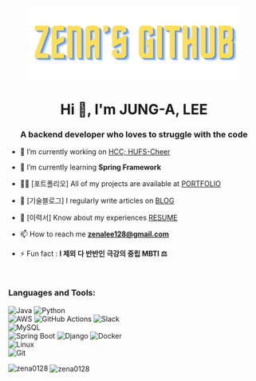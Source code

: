 <div align="center">
  <img src="Professional CV Resume (1)_preview_rev_1 (1).png">
</div>


<h1 align="center">Hi 👋, I'm JUNG-A, LEE</h1>
<h3 align="center">A backend developer who loves to struggle with the code</h3>

- 🔭 I’m currently working on [HCC; HUFS-Cheer](https://github.com/hufscheer/spectator-server)

- 🌱 I’m currently learning **Spring Framework**

- 👨‍💻 [포트폴리오] All of my projects are available at [PORTFOLIO](https://vivid-feeling-80a.notion.site/b7bf94c8b34a48eaabee915c64e5bb78)

- 📝 [기술블로그] I regularly write articles on [BLOG](https://velog.io/@zena128/posts)

- 📄 [이력서] Know about my experiences [RESUME](https://vivid-feeling-80a.notion.site/15780b159989809ba43ec1fe125d5dc2)

- 📫 How to reach me **zenalee128@gmail.com**

- ⚡ Fun fact :  **I 제외 다 반반인 극강의 중립 MBTI ⚖️**

<br>

<h3 align="left">Languages and Tools:</h3>
<p align="left"> 
  
  ![Java](https://img.shields.io/badge/Java-%23ED8B00.svg?logo=openjdk&logoColor=white)
  ![Python](https://img.shields.io/badge/Python-3776AB?logo=python&logoColor=fff)
  <br>
  ![AWS](https://img.shields.io/badge/AWS-%23FF9900.svg?logo=amazon-web-services&logoColor=white)
  ![GitHub Actions](https://img.shields.io/badge/GitHub_Actions-2088FF?logo=github-actions&logoColor=white)
  ![Slack](https://img.shields.io/badge/Slack-4A154B?logo=slack&logoColor=fff)
  <br>
  ![MySQL](https://img.shields.io/badge/MySQL-4479A1?logo=mysql&logoColor=fff)
  <br>
  ![Spring Boot](https://img.shields.io/badge/Spring%20Boot-6DB33F?logo=springboot&logoColor=fff)
  ![Django](https://img.shields.io/badge/Django-%23092E20.svg?logo=django&logoColor=white)
  ![Docker](https://img.shields.io/badge/Docker-2496ED?logo=docker&logoColor=fff)
  <br>
  ![Linux](https://img.shields.io/badge/Linux-FCC624?logo=linux&logoColor=black)
  <br>
  ![Git](https://img.shields.io/badge/Git-F05032?logo=git&logoColor=fff)
  </p>

<p><img align="left" src="https://github-readme-stats.vercel.app/api/top-langs?username=zena0128&show_icons=true&locale=en&layout=compact" alt="zena0128" /></p>
<p>&nbsp;<img align="center" src="https://github-readme-stats.vercel.app/api?username=zena0128&show_icons=true&locale=en" alt="zena0128" /></p>
